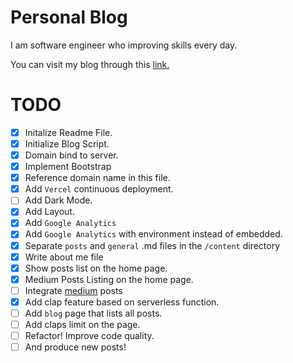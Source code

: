 # Personal Blog

I am software engineer who improving skills every day.

You can visit my blog through this [link.](https://niyaziekinci.com)

# TODO

* [x] Initalize Readme File.
* [x] Initialize Blog Script.
* [x] Domain bind to server.
* [x] Implement Bootstrap
* [x] Reference domain name in this file.
* [x] Add `Vercel` continuous deployment.
* [ ] Add Dark Mode.
* [x] Add Layout.
* [x] Add `Google Analytics`
* [x] Add `Google Analytics` with environment instead of embedded.
* [x] Separate `posts` and `general` .md files in the `/content` directory
* [x] Write about me file
* [x] Show posts list on the home page.
* [x] Medium Posts Listing on the home page.
* [ ] Integrate [medium](https://medium.com/@niyaziekinci5050) posts
* [x] Add clap feature based on serverless function.
* [ ] Add `blog` page that lists all posts.
* [ ] Add claps limit on the page.
* [ ] Refactor! Improve code quality. 
* [ ] And produce new posts!